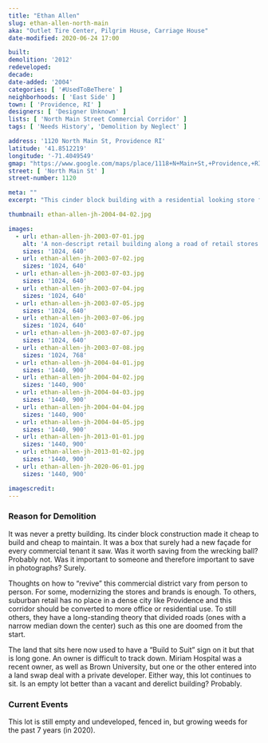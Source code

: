 ```yaml
---
title: "Ethan Allen"
slug: ethan-allen-north-main
aka: "Outlet Tire Center, Pilgrim House, Carriage House"
date-modified: 2020-06-24 17:00

built: 
demolition: '2012'
redeveloped: 
decade:
date-added: '2004'
categories: [ '#UsedToBeThere' ]
neighborhoods: [ 'East Side' ]
town: [ 'Providence, RI' ]
designers: [ 'Designer Unknown' ]
lists: [ 'North Main Street Commercial Corridor' ]
tags: [ 'Needs History', 'Demolition by Neglect' ]

address: '1120 North Main St, Providence RI'
latitude: '41.8512219'
longitude: '-71.4049549'
gmap: "https://www.google.com/maps/place/1118+N+Main+St,+Providence,+RI+02904/@41.8512219,-71.4049549,17z/data=!3m1!4b1!4m5!3m4!1s0x89e444c3cfa62df1:0x7c67a38d7cb3c83b!8m2!3d41.8512179!4d-71.4027609"
street: [ 'North Main St' ]
street-number: 1120

meta: ""
excerpt: "This cinder block building with a residential looking store facade slapped on it stood vacant for many years before demolition. Part of the way commercial retail comes and goes."

thumbnail: ethan-allen-jh-2004-04-02.jpg

images:
  - url: ethan-allen-jh-2003-07-01.jpg
    alt: 'A non-descript retail building along a road of retail stores and franchises. White wooden clapboard exterior front-piece on a cinder block building. An entrance on the front with a gable roof and double commercial door underneath.'
    sizes: '1024, 640'
  - url: ethan-allen-jh-2003-07-02.jpg
    sizes: '1024, 640'
  - url: ethan-allen-jh-2003-07-03.jpg
    sizes: '1024, 640'
  - url: ethan-allen-jh-2003-07-04.jpg
    sizes: '1024, 640'
  - url: ethan-allen-jh-2003-07-05.jpg
    sizes: '1024, 640'
  - url: ethan-allen-jh-2003-07-06.jpg
    sizes: '1024, 640'
  - url: ethan-allen-jh-2003-07-07.jpg
    sizes: '1024, 640'
  - url: ethan-allen-jh-2003-07-08.jpg
    sizes: '1024, 768'
  - url: ethan-allen-jh-2004-04-01.jpg
    sizes: '1440, 900'
  - url: ethan-allen-jh-2004-04-02.jpg
    sizes: '1440, 900'
  - url: ethan-allen-jh-2004-04-03.jpg
    sizes: '1440, 900'
  - url: ethan-allen-jh-2004-04-04.jpg
    sizes: '1440, 900'
  - url: ethan-allen-jh-2004-04-05.jpg
    sizes: '1440, 900'
  - url: ethan-allen-jh-2013-01-01.jpg
    sizes: '1440, 900'
  - url: ethan-allen-jh-2013-01-02.jpg
    sizes: '1440, 900'
  - url: ethan-allen-jh-2020-06-01.jpg
    sizes: '1440, 900'

imagescredit: 
---
```


### Reason for Demolition

It was never a pretty building. Its cinder block construction made it cheap to build and cheap to maintain. It was a box that surely had a new façade for every commercial tenant it saw. Was it worth saving from the wrecking ball? Probably not. Was it important to someone and therefore important to save in photographs? Surely. 

Thoughts on how to “revive” this commercial district vary from person to person. For some, modernizing the stores and brands is enough. To others, suburban retail has no place in a dense city like Providence and this corridor should be converted to more office or residential use. To still others, they have a long-standing theory that divided roads (ones with a narrow median down the center) such as this one are doomed from the start. 

The land that sits here now used to have a “Build to Suit” sign on it but that is long gone. An owner is difficult to track down. Miriam Hospital was a recent owner, as well as Brown University, but one or the other entered into a land swap deal with a private developer. Either way, this lot continues to sit. Is an empty lot better than a vacant and derelict building? Probably. 


### Current Events

This lot is still empty and undeveloped, fenced in, but growing weeds for the past 7 years (in 2020).


